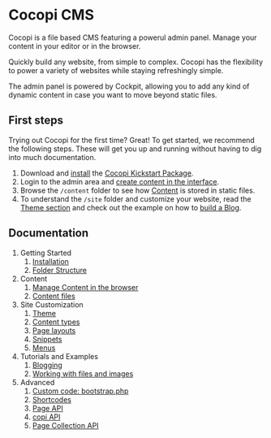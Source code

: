 Cocopi CMS
===

Cocopi is a file based CMS featuring a powerul admin panel. Manage your content in your editor or in the browser.

Quickly build any website, from simple to complex. Cocopi has the flexibility to power a variety of websites while staying refreshingly simple.

The admin panel is powered by Cockpit, allowing you to add any kind of dynamic content in case you want to move beyond static files.

## First steps

Trying out Cocopi for the first time? Great! To get started, we recommend the following steps. These will get you up and running without having to dig into much documentation.

1. Download and [install](installation.md) the [Cocopi Kickstart Package](https://github.com/COCOPi/cocopi-kickstart).
2. Login to the admin area and [create content in the interface](interface.md).
3. Browse the `/content` folder to see how [Content](content.md) is stored in static files.
4. To understand the `/site` folder and customize your website, read the [Theme section](theme.md) and check out the example on how to [build a Blog](blog.md).

## Documentation

1. Getting Started
    1. [Installation](installation.md)
    2. [Folder Structure](folder-structure.md)
2. Content
    1. [Manage Content in the browser](interface.md)
    1. [Content files](content.md)
3. Site Customization
    1. [Theme](theme.md)
    2. [Content types](types.md)
    3. [Page layouts](page-layouts.md)
    4. [Snippets](snippets.md)
    5. [Menus](menus.md)
4. Tutorials and Examples
    1. [Blogging](blog.md)
    2. [Working with files and images](files-and-images.md)
4. Advanced
    1. [Custom code: bootstrap.php](bootstrap.md)
    2. [Shortcodes](shortcodes.md)
    3. [Page API](page-api.md)
    4. [copi API](copi-api.md)
    5. [Page Collection API](page-collection-api.md)
